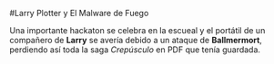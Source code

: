#Larry Plotter y El Malware de Fuego

Una importante hackaton se celebra en la escueal y el portátil de un compañero de **Larry** se avería debido a un ataque de **Ballmermort**, perdiendo así toda la saga *Crepúsculo* en PDF que tenía guardada.